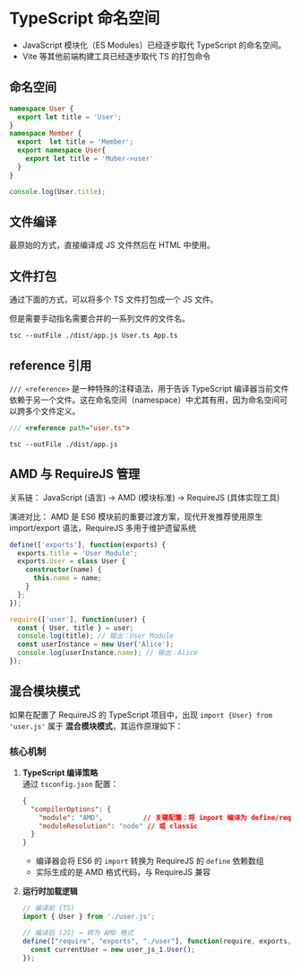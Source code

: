 # TypeScript 命名空间

- JavaScript 模块化（ES Modules）已经逐步取代 TypeScript 的命名空间。
- Vite 等其他前端构建工具已经逐步取代 TS 的打包命令

## 命名空间

```typescript
namespace User {
  export let title = 'User';
}
namespace Member {
  export  let title = 'Member';
  export namespace User{
    export let title = 'Muber->user'
  }
}

console.log(User.title);
```

## 文件编译

最原始的方式，直接编译成 JS 文件然后在 HTML 中使用。

## 文件打包

通过下面的方式，可以将多个 TS 文件打包成一个 JS 文件。

但是需要手动指名需要合并的一系列文件的文件名。

```shell
tsc --outFile ./dist/app.js User.ts App.ts

```

## reference 引用

`/// <reference>` 是一种特殊的注释语法，用于告诉 TypeScript 编译器当前文件依赖于另一个文件。这在命名空间（namespace）中尤其有用，因为命名空间可以跨多个文件定义。

```typescript
/// <reference path="user.ts">
```

```shell
tsc --outFile ./dist/app.js 

```

## AMD 与 RequireJS 管理

关系链：
JavaScript (语言) → AMD (模块标准) → RequireJS (具体实现工具)

演进对比：
AMD 是 ES6 模块前的重要过渡方案，现代开发推荐使用原生 import/export 语法，RequireJS 多用于维护遗留系统

```typescript
define(['exports'], function(exports) {
  exports.title = 'User Module';
  exports.User = class User {
    constructor(name) {
      this.name = name;
    }
  };
});

require(['user'], function(user) {
  const { User, title } = user;
  console.log(title); // 输出：User Module
  const userInstance = new User('Alice');
  console.log(userInstance.name); // 输出：Alice
});
```

## 混合模块模式

如果在配置了 RequireJS 的 TypeScript 项目中，出现 `import {User} from 'user.js'` 属于 **混合模块模式**，其运作原理如下：

### 核心机制

1. **TypeScript 编译策略**  
   通过 `tsconfig.json` 配置：

   ```json
   {
     "compilerOptions": {
       "module": "AMD",          // 关键配置：将 import 编译为 define/require
       "moduleResolution": "node" // 或 classic
     }
   }
   ```

   - 编译器会将 ES6 的 `import` 转换为 RequireJS 的 `define` 依赖数组
   - 实际生成的是 AMD 格式代码，与 RequireJS 兼容

2. **运行时加载逻辑**  

   ```typescript
   // 编译前 (TS)
   import { User } from './user.js';
   
   // 编译后 (JS) → 转为 AMD 格式
   define(["require", "exports", "./user"], function(require, exports, user_js_1) {
     const currentUser = new user_js_1.User();
   });
   ```
